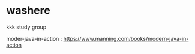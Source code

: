 
# washere
kkk study group


moder-java-in-action : https://www.manning.com/books/modern-java-in-action
